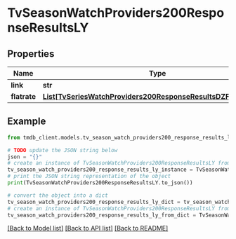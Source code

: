 # TvSeasonWatchProviders200ResponseResultsLY


## Properties

Name | Type | Description | Notes
------------ | ------------- | ------------- | -------------
**link** | **str** |  | [optional] 
**flatrate** | [**List[TvSeriesWatchProviders200ResponseResultsDZFlatrateInner]**](TvSeriesWatchProviders200ResponseResultsDZFlatrateInner.md) |  | [optional] 

## Example

```python
from tmdb_client.models.tv_season_watch_providers200_response_results_ly import TvSeasonWatchProviders200ResponseResultsLY

# TODO update the JSON string below
json = "{}"
# create an instance of TvSeasonWatchProviders200ResponseResultsLY from a JSON string
tv_season_watch_providers200_response_results_ly_instance = TvSeasonWatchProviders200ResponseResultsLY.from_json(json)
# print the JSON string representation of the object
print(TvSeasonWatchProviders200ResponseResultsLY.to_json())

# convert the object into a dict
tv_season_watch_providers200_response_results_ly_dict = tv_season_watch_providers200_response_results_ly_instance.to_dict()
# create an instance of TvSeasonWatchProviders200ResponseResultsLY from a dict
tv_season_watch_providers200_response_results_ly_from_dict = TvSeasonWatchProviders200ResponseResultsLY.from_dict(tv_season_watch_providers200_response_results_ly_dict)
```
[[Back to Model list]](../README.md#documentation-for-models) [[Back to API list]](../README.md#documentation-for-api-endpoints) [[Back to README]](../README.md)



